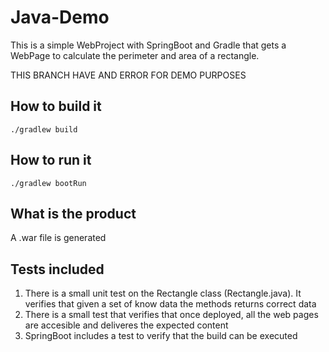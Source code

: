 # Java-Demo

This is a simple WebProject with SpringBoot and Gradle that gets a WebPage to calculate the perimeter and area of a rectangle.

THIS BRANCH HAVE AND ERROR FOR DEMO PURPOSES

## How to build it

`./gradlew build`

## How to run it

`./gradlew bootRun`

## What is the product

A .war file is generated

## Tests included

1. There is a small unit test on the Rectangle class (Rectangle.java). It verifies that given a set of know data the methods returns correct data
2. There is a small test that verifies that once deployed, all the web pages are accesible and deliveres the expected content
3. SpringBoot includes a test to verify that the build can be executed


